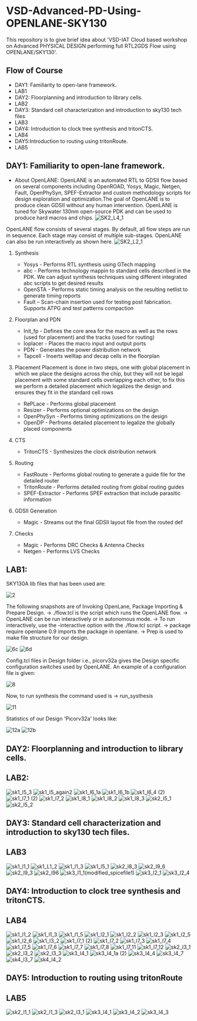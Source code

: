 # VSD-Advanced-PD-Using-OPENLANE-SKY130
This repository is to give brief idea about 'VSD-IAT Cloud based workshop on Advanced PHYSICAL DESIGN performing full RTL2GDS Flow using OPENLANE/SKY130'. 
## Flow of Course
* DAY1: Familiarity to open-lane framework.
* LAB1
* DAY2: Floorplanning and introduction to library cells.
* LAB2
* DAY3:  Standard cell characterization and introduction to sky130 tech files
* LAB3
* DAY4: Introduction to clock tree synthesis and tritonCTS.
* LAB4 
* DAY5:Introduction to routing using tritonRoute.
* LAB5

## DAY1:  Familiarity to open-lane framework.
* About OpenLANE: 
             OpenLANE is an automated RTL to GDSII flow based on several components including OpenROAD, Yosys, Magic, Netgen, Fault, OpenPhySyn, SPEF-Extractor and custom methodology scripts for design exploration and optimization.The goal of OpenLANE is to produce clean GDSII without any human intervention. OpenLANE is tuned for Skywater 130nm open-source PDK and can be used to produce hard macros and chips.
  ![SK2_L4_1](https://user-images.githubusercontent.com/80053265/114035661-ef2dac00-989c-11eb-80b2-d057858593d2.PNG)


OpenLANE flow consists of several stages. By default, all flow steps are run in sequence. Each stage may consist of multiple sub-stages. OpenLANE can also be run interactively as shown here.
  ![SK2_L2_1](https://user-images.githubusercontent.com/80053265/114035644-eb9a2500-989c-11eb-980d-5bff1f34a0ad.PNG)

1. Synthesis
      * Yosys - Performs RTL synthesis using GTech mapping
      * abc - Performs technology mappin to standard cells described in the PDK. We can adjust synthesis techniques using different integrated abc scripts to get desired results
      * OpenSTA - Performs static timing analysis on the resulting netlist to generate timing reports
      * Fault – Scan-chain insertion used for testing post fabrication. Supports ATPG and test patterns compaction
  
2. Floorplan and PDN  
      * Init_fp - Defines the core area for the macro as well as the rows (used for placement) and the tracks (used for routing)
      * Ioplacer - Places the macro input and output ports
      * PDN - Generates the power distribution network
      * Tapcell - Inserts welltap and decap cells in the floorplan
      
3. Placement 
          Placement is done in two steps, one with global placement in which we place the designs across the chip, but they will not be legal placement with some standard 
          cells overlapping each other, to fix this we perform a detailed placement which legalizes the design and ensures they fit in the standard cell rows
      * RePLace - Performs global placement
      * Resizer - Performs optional optimizations on the design
      * OpenPhySyn - Performs timing optimizations on the design
      * OpenDP - Perfroms detailed placement to legalize the globally placed components
  
 4. CTS
      * TritonCTS - Synthesizes the clock distribution network
  
 5. Routing
      * FastRoute - Performs global routing to generate a guide file for the detailed router    
      * TritonRoute - Performs detailed routing from global routing guides
      * SPEF-Extractor - Performs SPEF extraction that include parasitic information
  
 6. GDSII Generation
      * Magic - Streams out the final GDSII layout file from the routed def
  
 7. Checks
      * Magic - Performs DRC Checks & Antenna Checks
      * Netgen - Performs LVS Checks


## LAB1:


SKY130A lib files that has been used are:

![2](https://user-images.githubusercontent.com/80053265/114036660-e4274b80-989d-11eb-82c7-11efe6672c80.PNG)


The following snapshots are of Invoking OpenLane, Package Importing & Prepare Design.
  -> ./flow.tcl is the script which runs the OpenLANE flow.
  -> OpenLANE can be run interactively or in autonomous mode.
  -> To run interactively, use the -interactive option with the ./flow.tcl script.
  -> package require openlane 0.9 imports the package in openlane.
  -> Prep is used to make file structure for our design.
  
![6c](https://user-images.githubusercontent.com/80053265/114036928-1a64cb00-989e-11eb-98f0-8a1d32ea705f.PNG)
![6d](https://user-images.githubusercontent.com/80053265/114036983-26508d00-989e-11eb-8659-18ade4ad118d.PNG)


Config.tcl files in Design folder i.e., picorv32a gives the Design specific configuration switches used by OpenLANE.
An example of a configuration file is given:

![8](https://user-images.githubusercontent.com/80053265/114037003-2d779b00-989e-11eb-8017-a47487b49955.PNG)


Now, to run synthesis the command used is
   -> run_systhesis
   
![11](https://user-images.githubusercontent.com/80053265/114037079-41bb9800-989e-11eb-8af9-7c5bf8e00f63.PNG)

Statistics of our Design 'Picorv32a' looks like:

![12a](https://user-images.githubusercontent.com/80053265/114037146-5730c200-989e-11eb-82ec-b7761e652d33.PNG)
![12b](https://user-images.githubusercontent.com/80053265/114037161-59931c00-989e-11eb-9ca0-0c8d2c9c667a.PNG)



## DAY2: Floorplanning and introduction to library cells.

## LAB2:


![sk1_l5_3](https://user-images.githubusercontent.com/80053265/114039078-1043cc00-98a0-11eb-8d96-8524e85dd2b9.PNG)
![sk1_l5_again2](https://user-images.githubusercontent.com/80053265/114039146-1e91e800-98a0-11eb-8567-a364419ab66b.PNG)
![sk1_l6_1a](https://user-images.githubusercontent.com/80053265/114039210-2f425e00-98a0-11eb-8ea8-d76e7ec6a5f3.PNG)
![sk1_l6_1b](https://user-images.githubusercontent.com/80053265/114039247-379a9900-98a0-11eb-96fb-179bf4b77865.PNG)
![sk1_l6_4 (2)](https://user-images.githubusercontent.com/80053265/114039433-5a2cb200-98a0-11eb-9963-7955a7c4004b.PNG)
![sk1_l7_1 (2)](https://user-images.githubusercontent.com/80053265/114039513-6f094580-98a0-11eb-9bb8-1a547d250462.PNG)
![sk1_l7_2](https://user-images.githubusercontent.com/80053265/114039644-8d6f4100-98a0-11eb-8ccb-6e9ff20b6cc4.PNG)
![sk1_l8_1](https://user-images.githubusercontent.com/80053265/114039696-952ee580-98a0-11eb-867d-9a3684222ea3.PNG)
![sk1_l8_2](https://user-images.githubusercontent.com/80053265/114039723-9bbd5d00-98a0-11eb-8cee-6db7940414f6.PNG)
![sk1_l8_3](https://user-images.githubusercontent.com/80053265/114039740-9d872080-98a0-11eb-8330-d533fb400141.PNG)
![sk2_l5_1](https://user-images.githubusercontent.com/80053265/114039747-9f50e400-98a0-11eb-8c61-61d44915826b.PNG)
![sk2_l5_2](https://user-images.githubusercontent.com/80053265/114039753-a24bd480-98a0-11eb-93c9-4064f0aab380.PNG)

 
## DAY3: Standard cell characterization and introduction to sky130 tech files.
## LAB3


![sk1_l1_1](https://user-images.githubusercontent.com/80053265/114301071-aebe7000-9ae0-11eb-9e34-1321c94af5c3.PNG)
![sk1_L1_2](https://user-images.githubusercontent.com/80053265/114301131-fe04a080-9ae0-11eb-883b-abaa18fedf1f.PNG)
![sk1_l1_3](https://user-images.githubusercontent.com/80053265/114301142-052bae80-9ae1-11eb-8e4f-6d6c4e79015f.PNG)
![sk1_l5_1](https://user-images.githubusercontent.com/80053265/114301146-09f06280-9ae1-11eb-813f-bdeaacfdf09d.PNG)
![sk2_l8_3](https://user-images.githubusercontent.com/80053265/114301188-5fc50a80-9ae1-11eb-9449-da840303e50c.PNG)
![sk2_l9_6](https://user-images.githubusercontent.com/80053265/114301203-75d2cb00-9ae1-11eb-93f6-5323c041cd9a.PNG)
![sk2_l9_3](https://user-images.githubusercontent.com/80053265/114301218-8420e700-9ae1-11eb-86b7-044db5a403a6.PNG)
![sk2_l96](https://user-images.githubusercontent.com/80053265/114301237-9ef35b80-9ae1-11eb-89cb-c89903a84708.PNG)
![sk3_l1_1(modified_spicefile1)](https://user-images.githubusercontent.com/80053265/114301241-a7e42d00-9ae1-11eb-8910-9e75afbb82ad.PNG)
![sk3_l2_1](https://user-images.githubusercontent.com/80053265/114301249-b29ec200-9ae1-11eb-971b-efae0bbf0f54.PNG)
![sk3_l2_4](https://user-images.githubusercontent.com/80053265/114301257-bc282a00-9ae1-11eb-80cd-1b0705b0384a.PNG)



## DAY4: Introduction to clock tree synthesis and tritonCTS.
## LAB4


![sk1_l1_2](https://user-images.githubusercontent.com/80053265/114301575-08279e80-9ae3-11eb-993d-0b7c79c22e5e.PNG)
![sk1_l1_3](https://user-images.githubusercontent.com/80053265/114301576-0cec5280-9ae3-11eb-83dc-2062aac1b3f0.PNG)
![sk1_l1_5](https://user-images.githubusercontent.com/80053265/114301588-1b3a6e80-9ae3-11eb-896c-f8662472657e.PNG)
![sk1_l2_1](https://user-images.githubusercontent.com/80053265/114301598-2f7e6b80-9ae3-11eb-81ad-6bbb860ebcb0.PNG)
![sk1_l2_2](https://user-images.githubusercontent.com/80053265/114301603-386f3d00-9ae3-11eb-9daa-8e90df41a19e.PNG)
![sk1_l2_3](https://user-images.githubusercontent.com/80053265/114301624-4e7cfd80-9ae3-11eb-854b-5db83fc8de35.PNG)
![sk1_l2_5](https://user-images.githubusercontent.com/80053265/114301630-5b015600-9ae3-11eb-8b40-598e92f32ba8.PNG)
![sk1_l2_6](https://user-images.githubusercontent.com/80053265/114301640-66ed1800-9ae3-11eb-93d1-bd4806fefb31.PNG)
![sk1_l3_2](https://user-images.githubusercontent.com/80053265/114301699-99971080-9ae3-11eb-814f-184da31f8caf.PNG)
![sk1_l7_1 (2)](https://user-images.githubusercontent.com/80053265/114301709-a582d280-9ae3-11eb-8a58-08ea7dd65d8d.PNG)
![sk1_l7_2](https://user-images.githubusercontent.com/80053265/114301727-af0c3a80-9ae3-11eb-8e05-4e576046ab37.PNG)
![sk1_l7_3](https://user-images.githubusercontent.com/80053265/114301747-bdf2ed00-9ae3-11eb-8544-9bb42608b9af.PNG)
![sk1_l7_4](https://user-images.githubusercontent.com/80053265/114301766-cc410900-9ae3-11eb-886e-876f5c97ca92.PNG)
![sk1_l7_5](https://user-images.githubusercontent.com/80053265/114301781-d5ca7100-9ae3-11eb-93fc-0d32f8fd1623.PNG)
![sk1_l7_6](https://user-images.githubusercontent.com/80053265/114301796-e11d9c80-9ae3-11eb-9f93-937b584cf1e8.PNG)
![sk1_l7_7](https://user-images.githubusercontent.com/80053265/114301806-eaa70480-9ae3-11eb-8769-21126220440d.PNG)
![sk1_l7_8](https://user-images.githubusercontent.com/80053265/114301871-3659ae00-9ae4-11eb-88fa-5c6738dbf4e7.PNG)
![sk1_l7_11](https://user-images.githubusercontent.com/80053265/114301887-44a7ca00-9ae4-11eb-96bf-fba28f83a24f.PNG)
![sk1_l7_12](https://user-images.githubusercontent.com/80053265/114301898-54bfa980-9ae4-11eb-9e91-8d454914ee89.PNG)
![sk2_l3_1](https://user-images.githubusercontent.com/80053265/114301908-5e491180-9ae4-11eb-9a83-0edf5f0db5c0.PNG)
![sk2_l3_2](https://user-images.githubusercontent.com/80053265/114301912-61dc9880-9ae4-11eb-9ed6-fd7f793283c0.PNG)
![sk2_l3_3](https://user-images.githubusercontent.com/80053265/114301925-702ab480-9ae4-11eb-93fa-03b45b0c968d.PNG)
![sk3_l4_1](https://user-images.githubusercontent.com/80053265/114301962-90f30a00-9ae4-11eb-9729-7cc74f25985d.PNG)
![sk3_l4_1a (2)](https://user-images.githubusercontent.com/80053265/114302009-c566c600-9ae4-11eb-872a-5b8f642daf08.PNG)
![sk3_l4_4](https://user-images.githubusercontent.com/80053265/114302046-f0511a00-9ae4-11eb-8c32-d39607f63b87.PNG)
![sk3_l4_7](https://user-images.githubusercontent.com/80053265/114302112-44f49500-9ae5-11eb-9967-2fc56b1967c8.PNG)
![sk4_l3_7](https://user-images.githubusercontent.com/80053265/114302201-9c930080-9ae5-11eb-8d58-abd20b8ac072.PNG)
![sk4_l4_2](https://user-images.githubusercontent.com/80053265/114302225-bcc2bf80-9ae5-11eb-8072-688c5c19b9b8.PNG)



## DAY5: Introduction to routing using tritonRoute
## LAB5


![sk2_l1_1](https://user-images.githubusercontent.com/80053265/114302328-39559e00-9ae6-11eb-92f3-d0aed1bf1f3c.PNG)
![sk2_l1_3](https://user-images.githubusercontent.com/80053265/114302359-5b4f2080-9ae6-11eb-881d-4d8b7bd1bfc8.PNG)
![sk2_l3_1](https://user-images.githubusercontent.com/80053265/114302408-85084780-9ae6-11eb-91ec-244d1ce555d0.PNG)
![sk3_l4_1](https://user-images.githubusercontent.com/80053265/114302419-8df91900-9ae6-11eb-80ea-aa4889e48382.PNG)
![sk3_l4_2](https://user-images.githubusercontent.com/80053265/114302436-a1a47f80-9ae6-11eb-8bea-e2518c92aef7.PNG)
![sk3_l4_3](https://user-images.githubusercontent.com/80053265/114302441-a701ca00-9ae6-11eb-8e0a-3b5bfabe0e7b.PNG)
